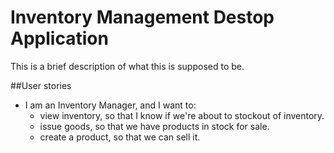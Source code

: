 # Inventory Management Destop Application

This is a brief description of what this is supposed to be.

##User stories
* I am an Inventory Manager, and I want to:
  * view inventory, so that I know if we're about to stockout of inventory.
  * issue goods, so that we have products in stock for sale.
  * create a product, so that we can sell it.
  
